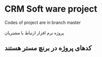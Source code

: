 # CRM Soft ware project #
Codes of project  are in branch master
<br>
</br>
پروژه نرم افزار ارتباط با مشتریان
## کدهای پروژه در برنچ مستر هستند ##
